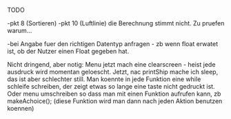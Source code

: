 
TODO

-pkt 8 (Sortieren) 
-pkt 10 (Luftlinie) die Berechnung stimmt nicht. Zu pruefen warum...

-bei Angabe fuer den richtigen Datentyp anfragen - zb wenn float erwatet ist, ob der Nutzer
einen Float gegeben hat.

Nicht dringend, aber notig:
Menu jetzt mach eine clearscreen - heist jede ausdruck wird momentan geloescht.
Jetzt, nac printShip mache ich sleep, das ist aber schlechter still.
Man koennte in jede Funktion eine while schleife schreiben, der zeigt etwas so lange
eine  taste nicht gedruckt ist. Oder menu umschreiben so dass man mit einen Funktion 
aufrufen kann, zb makeAchoice(); (diese Funktion wird man dann nach jeden Aktion benutzen koennen)


